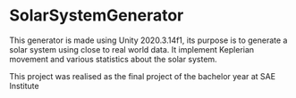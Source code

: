 # SolarSystemGenerator
This generator is made using Unity 2020.3.14f1, its purpose is to generate a solar system using close to real world data.
It implement Keplerian movement and various statistics about the solar system.

This project was realised as the final project of the bachelor year at SAE Institute

